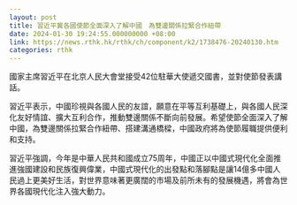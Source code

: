 ```yaml
---
layout: post
title: 習近平冀各國使節全面深入了解中國　為雙邊關係拉緊合作紐帶
date: 2024-01-30 19:24:55.000000000 +08:00
link: https://news.rthk.hk/rthk/ch/component/k2/1738476-20240130.htm
categories: rthk
---
```


國家主席習近平在北京人民大會堂接受42位駐華大使遞交國書，並對使節發表講話。

習近平表示，中國珍視與各國人民的友誼，願意在平等互利基礎上，與各國人民深化友好情誼、擴大互利合作，推動雙邊關係不斷向前發展。希望使節全面深入了解中國，為雙邊關係拉緊合作紐帶、搭建溝通橋樑，中國政府將為使節履職提供便利和支持。

習近平強調，今年是中華人民共和國成立75周年，中國正以中國式現代化全面推進強國建設和民族復興偉業，中國式現代化的出發點和落腳點是讓14億多中國人民過上更美好生活，對世界意味著更廣闊的市場及前所未有的發展機遇，將會為世界各國現代化注入強大動力。
